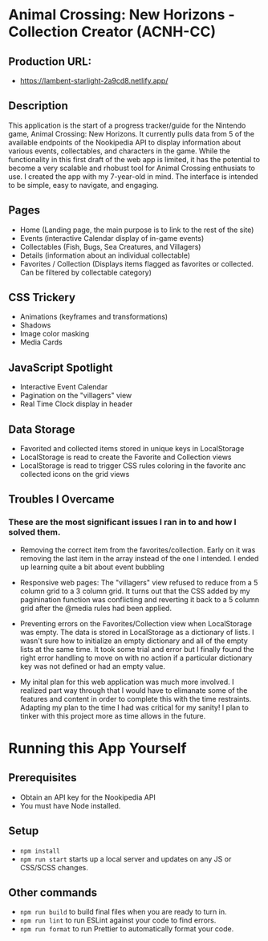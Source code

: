 # Animal Crossing: New Horizons - Collection Creator (ACNH-CC)

## Production URL:
 - https://lambent-starlight-2a9cd8.netlify.app/

## Description

This application is the start of a progress tracker/guide for the Nintendo game, Animal Crossing: New Horizons. It currently pulls data from 5 of the available endpoints of the Nookipedia API to display information about various events, collectables, and characters in the game. While the functionality in this first draft of the web app is limited, it has the potential to become a very scalable and rhobust tool for Animal Crossing enthusiats to use. I created the app with my 7-year-old in mind. The interface is intended to be simple, easy to navigate, and engaging.

## Pages

- Home (Landing page, the main purpose is to link to the rest of the site)
- Events (interactive Calendar display of in-game events)
- Collectables (Fish, Bugs, Sea Creatures, and Villagers)
- Details (information about an individual collectable)
- Favorites / Collection (Displays items flagged as favorites or collected. Can be filtered by collectable category)

## CSS Trickery

- Animations (keyframes and transformations)
- Shadows
- Image color masking
- Media Cards

## JavaScript Spotlight

- Interactive Event Calendar
- Pagination on the "villagers" view
- Real Time Clock display in header

## Data Storage

- Favorited and collected items stored in unique keys in LocalStorage
- LocalStorage is read to create the Favorite and Collection views
- LocalStorage is read to trigger CSS rules coloring in the favorite anc collected icons on the grid views

## Troubles I Overcame

### These are the most significant issues I ran in to and how I solved them.

- Removing the correct item from the favorites/collection. Early on it was removing the last item in the array instead of the one I intended. I ended up learning quite a bit about event bubbling

- Responsive web pages: The "villagers" view refused to reduce from a 5 column grid to a 3 column grid. It turns out that the CSS added by my paginination function was conflicting and reverting it back to a 5 column grid after the @media rules had been applied.

- Preventing errors on the Favorites/Collection view when LocalStorage was empty. The data is stored in LocalStorage as a dictionary of lists. I wasn't sure how to initialize an empty dictionary and all of the empty lists at the same time. It took some trial and error but I finally found the right error handling to move on with no action if a particular dictionary key was not defined or had an empty value.

- My inital plan for this web application was much more involved. I realized part way through that I would have to elimanate some of the features and content in order to complete this with the time restraints. Adapting my plan to the time I had was critical for my sanity! I plan to tinker with this project more as time allows in the future.



# Running this App Yourself

## Prerequisites

- Obtain an API key for the Nookipedia API
- You must have Node installed.

## Setup

- `npm install`
- `npm run start` starts up a local server and updates on any JS or CSS/SCSS changes.

## Other commands

- `npm run build` to build final files when you are ready to turn in.
- `npm run lint` to run ESLint against your code to find errors.
- `npm run format` to run Prettier to automatically format your code.
